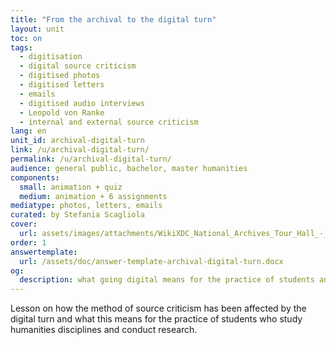 ```yaml
---
title: "From the archival to the digital turn"
layout: unit
toc: on
tags:
  - digitisation
  - digital source criticism
  - digitised photos
  - digitised letters
  - emails
  - digitised audio interviews
  - Leopold von Ranke
  - internal and external source criticism
lang: en
unit_id: archival-digital-turn
link: /u/archival-digital-turn/
permalink: /u/archival-digital-turn/
audience: general public, bachelor, master humanities
components:
  small: animation + quiz
  medium: animation + 6 assignments
mediatype: photos, letters, emails
curated: by Stefania Scagliola
cover:
  url: assets/images/attachments/WikiXDC_National_Archives_Tour_Hall_-_Stierch.jpg
order: 1
answertemplate:
  url: /assets/doc/answer-template-archival-digital-turn.docx
og:
  description: what going digital means for the practice of students and researchers of humanities disciplines
---
```


Lesson on how the method of source criticism has been affected by the digital turn and what this means for the practice of students who study humanities disciplines and conduct research.

<!-- more -->
